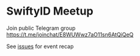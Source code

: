 # SwiftyID Meetup

Join public Telegram group 
https://t.me/joinchat/E8WUWwz7aO11sn6AtQiQeQ

See [issues](https://github.com/SwiftyID/Meetup/issues) for event recap
